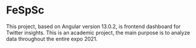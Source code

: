 # FeSpSc

This project, based on Angular version 13.0.2, is frontend dashboard for Twitter insights. 
This is an academic project, the main purpose is to analyze data throughout the entire expo 2021.
